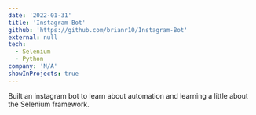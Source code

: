 ```yaml
---
date: '2022-01-31'
title: 'Instagram Bot'
github: 'https://github.com/brianr10/Instagram-Bot'
external: null
tech:
  - Selenium
  - Python
company: 'N/A'
showInProjects: true
---
```


Built an instagram bot to learn about automation and learning a little about the Selenium framework.
